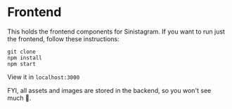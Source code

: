 # Frontend

This holds the frontend components for Sinistagram. If you want to run just the frontend, follow these instructions: 

```
git clone
npm install
npm start
```

View it in `localhost:3000`

FYI, all assets and images are stored in the backend, so you won't see much :information_desk_person:.